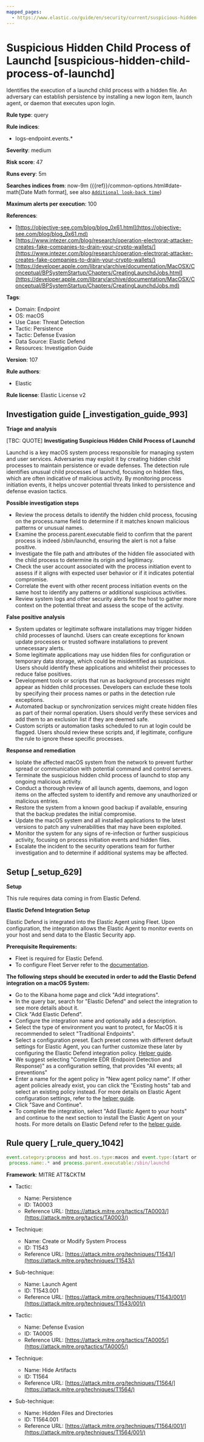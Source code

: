 ```yaml
---
mapped_pages:
  - https://www.elastic.co/guide/en/security/current/suspicious-hidden-child-process-of-launchd.html
---
```


# Suspicious Hidden Child Process of Launchd [suspicious-hidden-child-process-of-launchd]

Identifies the execution of a launchd child process with a hidden file. An adversary can establish persistence by installing a new logon item, launch agent, or daemon that executes upon login.

**Rule type**: query

**Rule indices**:

* logs-endpoint.events.*

**Severity**: medium

**Risk score**: 47

**Runs every**: 5m

**Searches indices from**: now-9m ({{ref}}/common-options.html#date-math[Date Math format], see also [`Additional look-back time`](docs-content://solutions/security/detect-and-alert/create-detection-rule.md#rule-schedule))

**Maximum alerts per execution**: 100

**References**:

* [https://objective-see.com/blog/blog_0x61.html](https://objective-see.com/blog/blog_0x61.md)
* [https://www.intezer.com/blog/research/operation-electrorat-attacker-creates-fake-companies-to-drain-your-crypto-wallets/](https://www.intezer.com/blog/research/operation-electrorat-attacker-creates-fake-companies-to-drain-your-crypto-wallets/)
* [https://developer.apple.com/library/archive/documentation/MacOSX/Conceptual/BPSystemStartup/Chapters/CreatingLaunchdJobs.html](https://developer.apple.com/library/archive/documentation/MacOSX/Conceptual/BPSystemStartup/Chapters/CreatingLaunchdJobs.md)

**Tags**:

* Domain: Endpoint
* OS: macOS
* Use Case: Threat Detection
* Tactic: Persistence
* Tactic: Defense Evasion
* Data Source: Elastic Defend
* Resources: Investigation Guide

**Version**: 107

**Rule authors**:

* Elastic

**Rule license**: Elastic License v2

## Investigation guide [_investigation_guide_993]

**Triage and analysis**

[TBC: QUOTE]
**Investigating Suspicious Hidden Child Process of Launchd**

Launchd is a key macOS system process responsible for managing system and user services. Adversaries may exploit it by creating hidden child processes to maintain persistence or evade defenses. The detection rule identifies unusual child processes of launchd, focusing on hidden files, which are often indicative of malicious activity. By monitoring process initiation events, it helps uncover potential threats linked to persistence and defense evasion tactics.

**Possible investigation steps**

* Review the process details to identify the hidden child process, focusing on the process.name field to determine if it matches known malicious patterns or unusual names.
* Examine the process.parent.executable field to confirm that the parent process is indeed /sbin/launchd, ensuring the alert is not a false positive.
* Investigate the file path and attributes of the hidden file associated with the child process to determine its origin and legitimacy.
* Check the user account associated with the process initiation event to assess if it aligns with expected user behavior or if it indicates potential compromise.
* Correlate the event with other recent process initiation events on the same host to identify any patterns or additional suspicious activities.
* Review system logs and other security alerts for the host to gather more context on the potential threat and assess the scope of the activity.

**False positive analysis**

* System updates or legitimate software installations may trigger hidden child processes of launchd. Users can create exceptions for known update processes or trusted software installations to prevent unnecessary alerts.
* Some legitimate applications may use hidden files for configuration or temporary data storage, which could be misidentified as suspicious. Users should identify these applications and whitelist their processes to reduce false positives.
* Development tools or scripts that run as background processes might appear as hidden child processes. Developers can exclude these tools by specifying their process names or paths in the detection rule exceptions.
* Automated backup or synchronization services might create hidden files as part of their normal operation. Users should verify these services and add them to an exclusion list if they are deemed safe.
* Custom scripts or automation tasks scheduled to run at login could be flagged. Users should review these scripts and, if legitimate, configure the rule to ignore these specific processes.

**Response and remediation**

* Isolate the affected macOS system from the network to prevent further spread or communication with potential command and control servers.
* Terminate the suspicious hidden child process of launchd to stop any ongoing malicious activity.
* Conduct a thorough review of all launch agents, daemons, and logon items on the affected system to identify and remove any unauthorized or malicious entries.
* Restore the system from a known good backup if available, ensuring that the backup predates the initial compromise.
* Update the macOS system and all installed applications to the latest versions to patch any vulnerabilities that may have been exploited.
* Monitor the system for any signs of re-infection or further suspicious activity, focusing on process initiation events and hidden files.
* Escalate the incident to the security operations team for further investigation and to determine if additional systems may be affected.


## Setup [_setup_629]

**Setup**

This rule requires data coming in from Elastic Defend.

**Elastic Defend Integration Setup**

Elastic Defend is integrated into the Elastic Agent using Fleet. Upon configuration, the integration allows the Elastic Agent to monitor events on your host and send data to the Elastic Security app.

**Prerequisite Requirements:**

* Fleet is required for Elastic Defend.
* To configure Fleet Server refer to the [documentation](docs-content://reference/ingestion-tools/fleet/fleet-server.md).

**The following steps should be executed in order to add the Elastic Defend integration on a macOS System:**

* Go to the Kibana home page and click "Add integrations".
* In the query bar, search for "Elastic Defend" and select the integration to see more details about it.
* Click "Add Elastic Defend".
* Configure the integration name and optionally add a description.
* Select the type of environment you want to protect, for MacOS it is recommended to select "Traditional Endpoints".
* Select a configuration preset. Each preset comes with different default settings for Elastic Agent, you can further customize these later by configuring the Elastic Defend integration policy. [Helper guide](docs-content://solutions/security/configure-elastic-defend/configure-an-integration-policy-for-elastic-defend.md).
* We suggest selecting "Complete EDR (Endpoint Detection and Response)" as a configuration setting, that provides "All events; all preventions"
* Enter a name for the agent policy in "New agent policy name". If other agent policies already exist, you can click the "Existing hosts" tab and select an existing policy instead. For more details on Elastic Agent configuration settings, refer to the [helper guide](docs-content://reference/ingestion-tools/fleet/agent-policy.md).
* Click "Save and Continue".
* To complete the integration, select "Add Elastic Agent to your hosts" and continue to the next section to install the Elastic Agent on your hosts. For more details on Elastic Defend refer to the [helper guide](docs-content://solutions/security/configure-elastic-defend/install-elastic-defend.md).


## Rule query [_rule_query_1042]

```js
event.category:process and host.os.type:macos and event.type:(start or process_started) and
 process.name:.* and process.parent.executable:/sbin/launchd
```

**Framework**: MITRE ATT&CKTM

* Tactic:

    * Name: Persistence
    * ID: TA0003
    * Reference URL: [https://attack.mitre.org/tactics/TA0003/](https://attack.mitre.org/tactics/TA0003/)

* Technique:

    * Name: Create or Modify System Process
    * ID: T1543
    * Reference URL: [https://attack.mitre.org/techniques/T1543/](https://attack.mitre.org/techniques/T1543/)

* Sub-technique:

    * Name: Launch Agent
    * ID: T1543.001
    * Reference URL: [https://attack.mitre.org/techniques/T1543/001/](https://attack.mitre.org/techniques/T1543/001/)

* Tactic:

    * Name: Defense Evasion
    * ID: TA0005
    * Reference URL: [https://attack.mitre.org/tactics/TA0005/](https://attack.mitre.org/tactics/TA0005/)

* Technique:

    * Name: Hide Artifacts
    * ID: T1564
    * Reference URL: [https://attack.mitre.org/techniques/T1564/](https://attack.mitre.org/techniques/T1564/)

* Sub-technique:

    * Name: Hidden Files and Directories
    * ID: T1564.001
    * Reference URL: [https://attack.mitre.org/techniques/T1564/001/](https://attack.mitre.org/techniques/T1564/001/)




